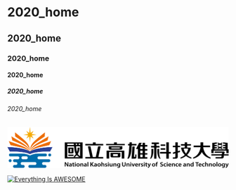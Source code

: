 #  2020_home
## 2020_home
### 2020_home
#### 2020_home
##### 2020_home
###### 2020_home
![nkust](nkust.png "高科大")

[![Everything Is AWESOME](https://img.youtube.com/vi/StTqXEQ2l-Y/0.jpg)](https://www.youtube.com/watch?v=StTqXEQ2l-Y "Everything Is AWESOME")
